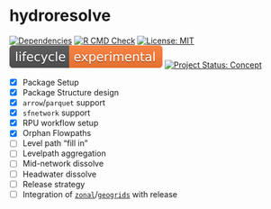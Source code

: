 
<!-- README.md is generated from README.Rmd. Please edit that file -->

# hydroresolve

<!-- badges: start -->

[![Dependencies](https://img.shields.io/badge/dependencies-7/36-orange?style=flat)](#)
[![R CMD
Check](https://github.com/mikejohnson51/hydroresolve/actions/workflows/R-CMD-check.yaml/badge.svg)](https://github.com/mikejohnson51/hydroresolve/actions/workflows/R-CMD-check.yaml)
[![License:
MIT](https://img.shields.io/badge/License-MIT-yellow.svg)](https://choosealicense.com/licenses/mit/)
[![LifeCycle](man/figures/lifecycle/lifecycle-experimental.svg)](https://lifecycle.r-lib.org/articles/stages.html#experimental)
[![Project Status:
Concept](https://www.repostatus.org/badges/latest/concept.svg)](https://www.repostatus.org/#concept)
<!-- badges: end -->

-   [x] Package Setup
-   [x] Package Structure design
-   [x] `arrow`/`parquet` support
-   [x] `sfnetwork` support
-   [x] RPU workflow setup
-   [x] Orphan Flowpaths
-   [ ] Level path “fill in”
-   [ ] Levelpath aggregation
-   [ ] Mid-network dissolve
-   [ ] Headwater dissolve
-   [ ] Release strategy
-   [ ] Integration of
    [`zonal`](https://mikejohnson51.github.io/zonal/dev/)/[`geogrids`](https://mikejohnson51.github.io/geogrids/dev/)
    with release
